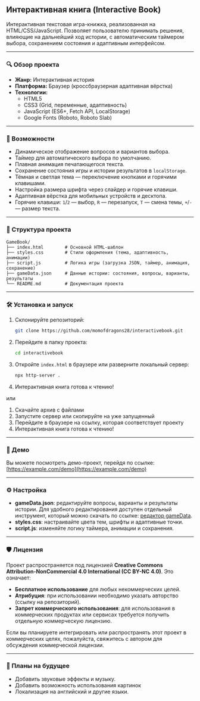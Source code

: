 ## Интерактивная книга (Interactive Book)

Интерактивная текстовая игра-книжка, реализованная на HTML/CSS/JavaScript. Позволяет пользователю принимать решения, влияющие на дальнейший ход истории, с автоматическим таймером выбора, сохранением состояния и адаптивным интерфейсом.

---

### 🔍 Обзор проекта

- **Жанр:** Интерактивная история
- **Платформа:** Браузер (кроссбраузерная адаптивная вёрстка)
- **Технологии:**
  - HTML5
  - CSS3 (Grid, переменные, адаптивность)
  - JavaScript (ES6+, Fetch API, LocalStorage)
  - Google Fonts (Roboto, Roboto Slab)

---

### 🚀 Возможности

- Динамическое отображение вопросов и вариантов выбора.
- Таймер для автоматического выбора по умолчанию.
- Плавная анимация печатающегося текста.
- Сохранение состояния игры и истории результатов в `localStorage`.
- Тёмная и светлая тема — переключение кнопками и горячими клавишами.
- Настройка размера шрифта через слайдер и горячие клавиши.
- Адаптивная вёрстка для мобильных устройств и десктопа.
- Горячие клавиши: `1`/`2` — выбор, `R` — перезапуск, `T` — смена темы, `+`/`-` — размер текста.

---

### 📁 Структура проекта

```
GameBook/
├── index.html        # Основной HTML-шаблон
├── styles.css        # Стили оформления (тема, адаптивность, анимации)
├── script.js         # Логика игры (загрузка JSON, таймер, анимация, сохранение)
├── gameData.json     # Данные истории: состояния, вопросы, варианты, результаты
└── README.md         # Документация проекта
```

---

### 🛠 Установка и запуск

1. Склонируйте репозиторий:
   ```bash
   git clone https://github.com/momofdragons28/interactivebook.git
   ```
2. Перейдите в папку проекта:
   ```bash
   cd interactivebook
   ```
3. Откройте `index.html` в браузере или разверните локальный сервер:
   ```bash
   npx http-server .
   ```
4. Интерактивная книга готова к чтению!

или

1. Скачайте архив с файлами
2. Запустите сервер или скопируйте на уже запущенный
3. Перейдите в браузере на ссылку, которая соответствует проекту
4. Интерактивная книга готова к чтению!

---

### 🔗 Демо

Вы можете посмотреть демо-проект, перейдя по ссылке: [https://example.com/demo](https://example.com/demo)

---

### ⚙️ Настройка

- **gameData.json**: редактируйте вопросы, варианты и результаты истории. Для удобного редактирования доступен отдельный инструмент, который можно скачать по ссылке: [редактор gameData](https://example.com/editor).
- **styles.css**: настраивайте цвета тем, шрифты и адаптивные точки.
- **script.js**: изменяйте логику таймера, анимации и сохранения.

---

### 🛡 Лицензия

Проект распространяется под лицензией **Creative Commons Attribution-NonCommercial 4.0 International (CC BY-NC 4.0)**. Это означает:

- **Бесплатное использование** для любых некоммерческих целей.
- **Атрибуция**: при использовании необходимо указать авторство (ссылку на репозиторий).
- **Запрет коммерческого использования**: для использования в коммерческих продуктах или сервисах требуется получить отдельную коммерческую лицензию.

Если вы планируете интегрировать или распространять этот проект в коммерческих целях, пожалуйста, свяжитесь с автором для обсуждения коммерческой лицензии.

---

### 🚧 Планы на будущее

- Добавить звуковые эффекты и музыку.
- Добавить возможность использования картинок
- Локализация на английский и другие языки.
